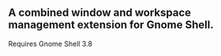 A combined window and workspace management extension for Gnome Shell.
---

Requires Gnome Shell 3.8
